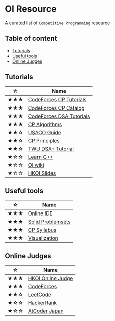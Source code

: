 # OI Resource
A curated list of `Competitive Programming` resource

## Table of content
- [Tutorials](#Tutorials)
- [Useful tools](#Useful-tools)
- [Online Judges](#Online-Judges)

## Tutorials
|☆|Name|
|-----|-----|
|★★★|[CodeForces CP Tutorials](https://codeforces.com/blog/entry/57282)
|★★★|[CodeForces CP Catalog](https://codeforces.com/catalog)|
|★★★|[CodeForces DSA Tutorials](https://codeforces.com/blog/entry/13529)|
|★★★|[CP Algorithms](https://cp-algorithms.com)|
|★★☆|[USACO Guide](https://usaco.guide)|
|★★☆|[CP Principles](https://www.csc.kth.se/~jsannemo/slask/main.pdf)|
|★★☆|[TWU DSA+ Tutorial](https://web.ntnu.edu.tw/~algo/)|
|★☆☆|[Learn C++](https://www.learncpp.com/)|
|★☆☆|[OI wiki](https://oi-wiki.org)|
|★☆☆|[HKOI Slides](https://hkoi.org/en/training-materials/2023/)|

## Useful tools
|☆|Name|
|-----|-----|
|★★★|[Online IDE](https://ide.judge0.com/)|
|★★★|[Solid Problemsets](https://cses.fi/problemset/)|
|★★★|[CP Syllabus]([A]Resource/Books/Syllabus.pdf)|
|★★★|[Visualization](https://visualgo.net/en)|

## Online Judges
|☆|Name|
|-----|-----|
|★★★|[HKOI Online Judge](https://judge.hkoi.org/)|
|★★★|[CodeForces](https://codeforces.com/problemset)|
|★★☆|[LeetCode](https://leetcode.com/problemset/)|
|★☆☆|[HackerRank](https://www.hackerrank.com/dashboard)|
|★☆☆|[AtCoder Japan](https://atcoder.jp/)|
